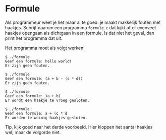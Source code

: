 # Formule

Als programmeur weet je het maar al te goed: je maakt makkelijk fouten met haakjes. Schrijf daarom een programma `formule.c` dat kijkt of er evenveel haakjes opengaan als dichtgaan in een formule. Is dat niet het geval, dan print het programma dat uit.

Het programma moet als volgt werken:

    $ ./formule
    Geef een formule: hello world!
    Er zijn geen fouten.

    $ ./formule
    Geef een formule: (a + b - (c * d))
    Er zijn geen fouten.

    $ ./formule
    Geef een formule: )a + b(
    Er wordt een haakje te vroeg gesloten.

    $ ./formule
    Geef een formule: a + (c * d
    Er worden te weinig haakjes gesloten.

Tip, kijk goed naar het derde voorbeeld. Hier kloppen het aantal haakjes wel, maar de volgorde niet.
